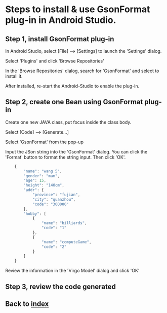 # Steps to install & use GsonFormat plug-in in Android Studio.

## Step 1, install GsonFormat plug-in

In Android Studio, select [File] --> [Settings] to launch the 'Settings' dialog.

Select 'Plugins' and click 'Browse Repositories'

In the 'Browse Repositories' dialog, search for 'GsonFormat' and select to install it.

After installed, re-start the Android-Studio to enable the plug-in.

## Step 2, create one Bean using GsonFormat plug-in

Create one new JAVA class, put focus inside the class body.

Select [Code] --> [Generate...]

Select 'GsonFormat' from the pop-up

Input the JSon string into the 'GsonFormat' dialog. You can click the 'Format' button to format the string input. Then click 'OK'.
```Javascript
    {
        "name": "wang 5",
        "gender": "man",
        "age": 15,
        "height": "140cm",
        "addr": {
            "province": "fujian",
            "city": "quanzhou",
            "code": "300000"
        },
        "hobby": [
            {
                "name": "billiards",
                "code": "1"
            },
            {
                "name": "computeGame",
                "code": "2"
            }
        ]
    }
```
Review the information in the 'Virgo Model' dialog and click 'OK'

## Step 3, review the code generated


## Back to [index](./index.md)
